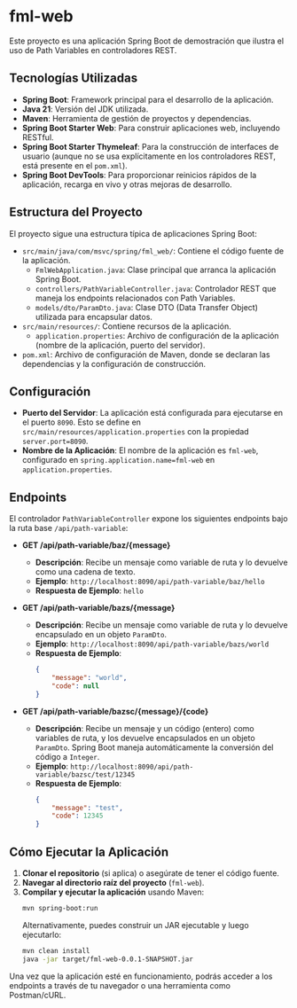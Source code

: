 # fml-web

Este proyecto es una aplicación Spring Boot de demostración que ilustra el uso de Path Variables en controladores REST.

## Tecnologías Utilizadas

* **Spring Boot**: Framework principal para el desarrollo de la aplicación.
* **Java 21**: Versión del JDK utilizada.
* **Maven**: Herramienta de gestión de proyectos y dependencias.
* **Spring Boot Starter Web**: Para construir aplicaciones web, incluyendo RESTful.
* **Spring Boot Starter Thymeleaf**: Para la construcción de interfaces de usuario (aunque no se usa explícitamente en los controladores REST, está presente en el `pom.xml`).
* **Spring Boot DevTools**: Para proporcionar reinicios rápidos de la aplicación, recarga en vivo y otras mejoras de desarrollo.

## Estructura del Proyecto

El proyecto sigue una estructura típica de aplicaciones Spring Boot:

* `src/main/java/com/msvc/spring/fml_web/`: Contiene el código fuente de la aplicación.
    * `FmlWebApplication.java`: Clase principal que arranca la aplicación Spring Boot.
    * `controllers/PathVariableController.java`: Controlador REST que maneja los endpoints relacionados con Path Variables.
    * `models/dto/ParamDto.java`: Clase DTO (Data Transfer Object) utilizada para encapsular datos.
* `src/main/resources/`: Contiene recursos de la aplicación.
    * `application.properties`: Archivo de configuración de la aplicación (nombre de la aplicación, puerto del servidor).
* `pom.xml`: Archivo de configuración de Maven, donde se declaran las dependencias y la configuración de construcción.

## Configuración

* **Puerto del Servidor**: La aplicación está configurada para ejecutarse en el puerto `8090`. Esto se define en `src/main/resources/application.properties` con la propiedad `server.port=8090`.
* **Nombre de la Aplicación**: El nombre de la aplicación es `fml-web`, configurado en `spring.application.name=fml-web` en `application.properties`.

## Endpoints

El controlador `PathVariableController` expone los siguientes endpoints bajo la ruta base `/api/path-variable`:

* **GET /api/path-variable/baz/{message}**
    * **Descripción**: Recibe un mensaje como variable de ruta y lo devuelve como una cadena de texto.
    * **Ejemplo**: `http://localhost:8090/api/path-variable/baz/hello`
    * **Respuesta de Ejemplo**: `hello`

* **GET /api/path-variable/bazs/{message}**
    * **Descripción**: Recibe un mensaje como variable de ruta y lo devuelve encapsulado en un objeto `ParamDto`.
    * **Ejemplo**: `http://localhost:8090/api/path-variable/bazs/world`
    * **Respuesta de Ejemplo**:
        ```json
        {
            "message": "world",
            "code": null
        }
        ```

* **GET /api/path-variable/bazsc/{message}/{code}**
    * **Descripción**: Recibe un mensaje y un código (entero) como variables de ruta, y los devuelve encapsulados en un objeto `ParamDto`. Spring Boot maneja automáticamente la conversión del código a `Integer`.
    * **Ejemplo**: `http://localhost:8090/api/path-variable/bazsc/test/12345`
    * **Respuesta de Ejemplo**:
        ```json
        {
            "message": "test",
            "code": 12345
        }
        ```

## Cómo Ejecutar la Aplicación

1.  **Clonar el repositorio** (si aplica) o asegúrate de tener el código fuente.
2.  **Navegar al directorio raíz del proyecto** (`fml-web`).
3.  **Compilar y ejecutar la aplicación** usando Maven:
    ```bash
    mvn spring-boot:run
    ```
    Alternativamente, puedes construir un JAR ejecutable y luego ejecutarlo:
    ```bash
    mvn clean install
    java -jar target/fml-web-0.0.1-SNAPSHOT.jar
    ```

Una vez que la aplicación esté en funcionamiento, podrás acceder a los endpoints a través de tu navegador o una herramienta como Postman/cURL.